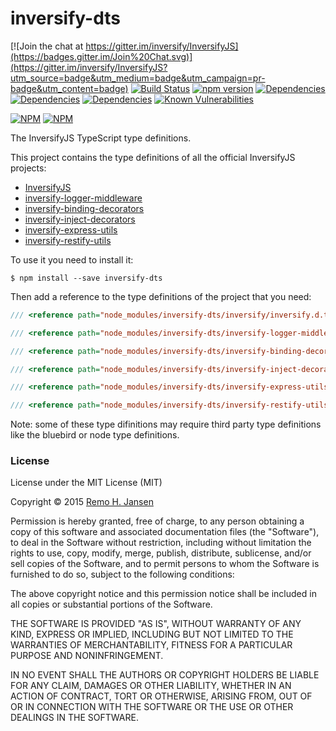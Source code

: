 # inversify-dts
[![Join the chat at https://gitter.im/inversify/InversifyJS](https://badges.gitter.im/Join%20Chat.svg)](https://gitter.im/inversify/InversifyJS?utm_source=badge&utm_medium=badge&utm_campaign=pr-badge&utm_content=badge)
[![Build Status](https://secure.travis-ci.org/inversify/inversify-dts.svg?branch=master)](https://travis-ci.org/inversify/inversify-dts)
[![npm version](https://badge.fury.io/js/inversify-dts.svg)](http://badge.fury.io/js/inversify-dts)
[![Dependencies](https://david-dm.org/inversify/inversify-dts.svg)](https://david-dm.org/inversify/inversify-dts#info=dependencies)
[![Dependencies](https://david-dm.org/inversify/inversify-dts/dev-status.svg)](https://david-dm.org/inversify/inversify-dts/#info=devDependencies)
[![Dependencies](https://david-dm.org/inversify/inversify-dts/peer-status.svg)](https://david-dm.org/inversify/inversify-dts/#info=peerDependenciess)
[![Known Vulnerabilities](https://snyk.io/test/github/inversify/inversify-dts/badge.svg)](https://snyk.io/test/github/inversify/inversify-dts)

[![NPM](https://nodei.co/npm/inversify-dts.png?downloads=true&downloadRank=true)](https://nodei.co/npm/inversify-dts/)
[![NPM](https://nodei.co/npm-dl/inversify-dts.png?months=9&height=3)](https://nodei.co/npm/inversify-dts/)

The InversifyJS TypeScript type definitions.

This project contains the type definitions of all the official InversifyJS projects:

- [InversifyJS](https://github.com/inversify/InversifyJS)
- [inversify-logger-middleware](https://github.com/inversify/inversify-logger-middleware)
- [inversify-binding-decorators](https://github.com/inversify/inversify-binding-decorators)
- [inversify-inject-decorators](https://github.com/inversify/inversify-inject-decorators)
- [inversify-express-utils](https://github.com/inversify/inversify-express-utils)
- [inversify-restify-utils](https://github.com/inversify/inversify-restify-utils)

To use it you need to install it:

```
$ npm install --save inversify-dts
```
Then add a reference to the type definitions of the project that you need:

```ts
/// <reference path="node_modules/inversify-dts/inversify/inversify.d.ts" />
```

```ts
/// <reference path="node_modules/inversify-dts/inversify-logger-middleware/inversify-logger-middleware.d.ts" />
```

```ts
/// <reference path="node_modules/inversify-dts/inversify-binding-decorators/inversify-binding-decorators.d.ts" />
```

```ts
/// <reference path="node_modules/inversify-dts/inversify-inject-decorators/inversify-inject-decorators.d.ts" />
```

```ts
/// <reference path="node_modules/inversify-dts/inversify-express-utils/inversify-express-utils.d.ts" />
```

```ts
/// <reference path="node_modules/inversify-dts/inversify-restify-utils/inversify-restify-utils.d.ts" />
```

Note: some of these type difinitions may require third party type definitions like the bluebird or node type definitions. 

### License

License under the MIT License (MIT)

Copyright © 2015 [Remo H. Jansen](http://www.remojansen.com)

Permission is hereby granted, free of charge, to any person obtaining a copy of this software and associated documentation files (the "Software"), to deal in the Software without restriction, including without limitation the rights to use, copy, modify, merge, publish, distribute, sublicense, and/or sell copies of the Software, and to permit persons to whom the Software is furnished to do so, subject to the following conditions:

The above copyright notice and this permission notice shall be included in all copies or substantial portions of the Software.

THE SOFTWARE IS PROVIDED "AS IS", WITHOUT WARRANTY OF ANY KIND, EXPRESS OR IMPLIED, INCLUDING BUT NOT LIMITED TO THE WARRANTIES OF MERCHANTABILITY, FITNESS FOR A PARTICULAR PURPOSE AND NONINFRINGEMENT. 

IN NO EVENT SHALL THE AUTHORS OR COPYRIGHT HOLDERS BE LIABLE FOR ANY CLAIM, DAMAGES OR OTHER LIABILITY, WHETHER IN AN ACTION OF CONTRACT, TORT OR OTHERWISE, ARISING FROM, OUT OF OR IN CONNECTION WITH THE SOFTWARE OR THE USE OR OTHER DEALINGS IN THE SOFTWARE.
